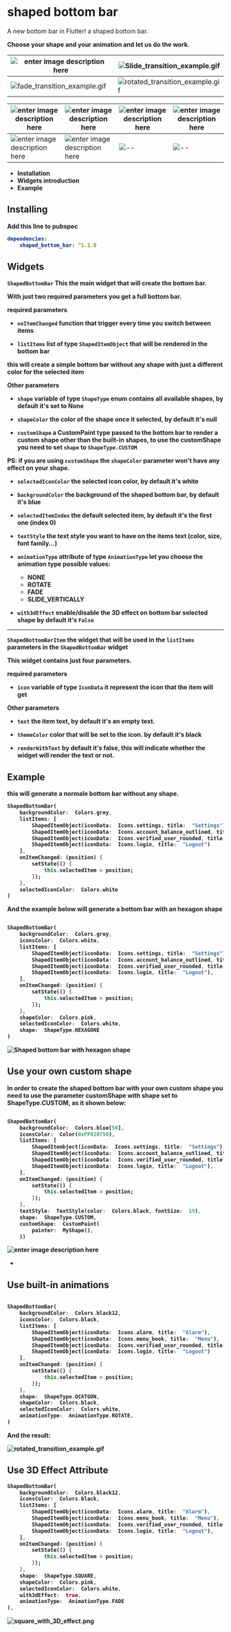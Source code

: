 
  

  

#  shaped bottom bar

  

  

A new bottom bar in Flutter! a shaped bottom bar.

<b>Choose your shape and your animation and let us do the work.<b>

  

| ![enter image description here](https://github.com/koukibadr/Shaped-Bottom-Bar/blob/main/example/shaped_bottom_bar_hexagon.gif?raw=true) | ![Slide_transition_example.gif](https://github.com/koukibadr/Shaped-Bottom-Bar/blob/main/example/Slide_transition_example.gif?raw=true) |
|--|--|
| ![fade_transition_example.gif](https://github.com/koukibadr/Shaped-Bottom-Bar/blob/main/example/fade_transition_example.gif?raw=true) | ![rotated_transition_example.gif](https://github.com/koukibadr/Shaped-Bottom-Bar/blob/main/example/rotated_transition_example.gif?raw=true) |

| ![enter image description here](https://github.com/koukibadr/Shaped-Bottom-Bar/blob/main/circle_shape_example.png?raw=true) | ![enter image description here](https://github.com/koukibadr/Shaped-Bottom-Bar/blob/main/diamond_shape_example.png?raw=true) | ![enter image description here](https://github.com/koukibadr/Shaped-Bottom-Bar/blob/main/pentagon_shape_example.png?raw=true) | ![enter image description here](https://github.com/koukibadr/Shaped-Bottom-Bar/blob/main/hexagon_shape_example.png?raw=true) |
|--|--|--|--|
| ![enter image description here](https://github.com/koukibadr/Shaped-Bottom-Bar/blob/main/rhombus_shape_example.png?raw=true) | ![enter image description here](https://github.com/koukibadr/Shaped-Bottom-Bar/blob/main/square_shape_example.png?raw=true) | ![--](https://github.com/koukibadr/Shaped-Bottom-Bar/blob/main/star_shape_example.png?raw=true) | ![--](https://github.com/koukibadr/Shaped-Bottom-Bar/blob/main/triangle_shape_example.png?raw=true) |

  

- Installation
- Widgets introduction
- Example

  

##  Installing

  
Add this line to pubspec

 
```yaml
dependencies:
	shaped_bottom_bar: ^1.1.0
```

  
  
##  Widgets

`ShapedBottomBar` This the main widget that will create the bottom bar.

With just two required parameters you get a full bottom bar.

**required parameters**

-  `onItemChanged` function that trigger every time you switch between items

-  `listItems` list of type `ShapedItemObject` that will be rendered in the bottom bar

this will create a simple bottom bar without any shape with just a different color for the selected item

**Other parameters**

-  `shape` variable of type `ShapeType` enum contains all available shapes, by default it's set to None

-  `shapeColor` the color of the shape once it selected, by default it's null

-  `customShape` a CustomPaint type passed to the bottom bar to render a custom shape other than the built-in shapes, **to use the customShape you need to set `shape` to `ShapeType.CUSTOM`**

PS: if you are using `customShape` the `shapeColor` parameter won't have any effect on your shape.

-  `selectedIconColor` the selected icon color, by default it's white

-  `backgroundColor` the background of the shaped bottom bar, by default it's blue

-  `selectedItemIndex` the default selected item, by default it's the first one (index 0)

-  `textStyle` the text style you want to have on the items text (color, size, font family...)

-  `animationType` attribute of type `AnimationType` let you choose the animation type possible values:

	- NONE
	- ROTATE
	- FADE
	- SLIDE_VERTICALLY

- `with3dEffect` enable/disable the 3D effect on bottom bar selected shape by default it's `False`

<hr>

  

`ShapedBottomBarItem` the widget that will be used in the `listItems` parameters in the `ShapedBottomBar` widget

This widget contains just four parameters.

**required parameters**

-  `icon` variable of type `IconData` it represent the icon that the item will get

**Other parameters**

-  `text` the item text, by default it's an empty text.

-  `themeColor` color that will be set to the icon. by default it's black

-  `renderWithText` by default it's false, this will indicate whether the widget will render the text or not.

##  Example

this will generate a normale bottom bar without any shape.

```dart
ShapedBottomBar(
	backgroundColor:  Colors.grey,
	listItems: [
		ShapedItemObject(iconData:  Icons.settings, title:  "Settings"),
		ShapedItemObject(iconData:  Icons.account_balance_outlined, title:  "Account"),
		ShapedItemObject(iconData:  Icons.verified_user_rounded, title:  "User"),
		ShapedItemObject(iconData:  Icons.login, title:  "Logout")
	],
	onItemChanged: (position) {
		setState(() {
			this.selectedItem = position;
		});
	},
	selectedIconColor:  Colors.white
)
```

And the example below will generate a bottom bar with an hexagon shape

```dart

ShapedBottomBar(
	backgroundColor:  Colors.grey,
	iconsColor:  Colors.white,
	listItems: [
		ShapedItemObject(iconData:  Icons.settings, title:  "Settings"),
		ShapedItemObject(iconData:  Icons.account_balance_outlined, title:  "Account"),
		ShapedItemObject(iconData:  Icons.verified_user_rounded, title:  "User"),
		ShapedItemObject(iconData:  Icons.login, title:  "Logout"),
	],
	onItemChanged: (position) {
		setState(() {
			this.selectedItem = position;
		});
	},
	shapeColor:  Colors.pink,
	selectedIconColor:  Colors.white,
	shape:  ShapeType.HEXAGONE
)

```

  

  

![Shaped bottom bar with hexagon shape](https://github.com/koukibadr/Shaped-Bottom-Bar/blob/main/example/hexagon_shape_bottom_bar.png?raw=true)

  

  

##  Use your own custom shape

In order to create the shaped bottom bar with your own custom shape you need to use the parameter customShape with shape set to ShapeType.CUSTOM, as it shown below:

```dart

ShapedBottomBar(
	backgroundColor:  Colors.blue[50],
	iconsColor:  Color(0xFF020750),
	listItems: [
		ShapedItembject(iconData:  Icons.settings, title:  "Settings"),
		ShapedItemObject(iconData:  Icons.account_balance_outlined, title:  "Account"),
		ShapedItemObject(iconData:  Icons.verified_user_rounded, title:  "User"),
		ShapedItemObject(iconData:  Icons.login, title:  "Logout"),
	],
	onItemChanged: (position) {
		setState(() {
			this.selectedItem = position;
		});
	},
	textStyle:  TextStyle(color:  Colors.black, fontSize:  15),
	shape:  ShapeType.CUSTOM,
	customShape:  CustomPaint(
		painter:  MyShape(),
	))

```

  

![enter image description here](https://github.com/koukibadr/Shaped-Bottom-Bar/blob/main/custom_shape_example.png?raw=true)

*

  

##  Use built-in animations

```dart

ShapedBottomBar(
	backgroundColor:  Colors.black12,
	iconsColor:  Colors.black,
	listItems: [
		ShapedItemObject(iconData:  Icons.alarm, title:  "Alarm"),
		ShapedItemObject(iconData:  Icons.menu_book, title:  "Menu"),
		ShapedItemObject(iconData:  Icons.verified_user_rounded, title:  "User"),
		ShapedItemObject(iconData:  Icons.login, title:  "Logout")
	],
	onItemChanged: (position) {
		setState(() {
			this.selectedItem = position;
		});
	},
	shape:  ShapeType.OCATGON,
	shapeColor:  Colors.black,
	selectedIconColor:  Colors.white,
	animationType:  AnimationType.ROTATE,
)

```

And the result:

![rotated_transition_example.gif](https://github.com/koukibadr/Shaped-Bottom-Bar/blob/main/example/rotated_transition_example.gif?raw=true)

##  Use 3D Effect Attribute
```dart
ShapedBottomBar(
	backgroundColor:  Colors.black12,
	iconsColor:  Colors.black,
	listItems: [
		ShapedItemObject(iconData:  Icons.alarm, title:  "Alarm"),
		ShapedItemObject(iconData:  Icons.menu_book, title:  "Menu"),
		ShapedItemObject(iconData:  Icons.verified_user_rounded, title:  "User"),
		ShapedItemObject(iconData:  Icons.login, title:  "Logout"),
	],
	onItemChanged: (position) {
		setState(() {
			this.selectedItem = position;
		});
	},
	shape:  ShapeType.SQUARE,
	shapeColor:  Colors.pink,
	selectedIconColor:  Colors.white,
	with3dEffect:  true,
	animationType:  AnimationType.FADE
),
```
![square_with_3D_effect.png](https://github.com/koukibadr/Shaped-Bottom-Bar/blob/main/example/square_with_3D_effect.png?raw=true)